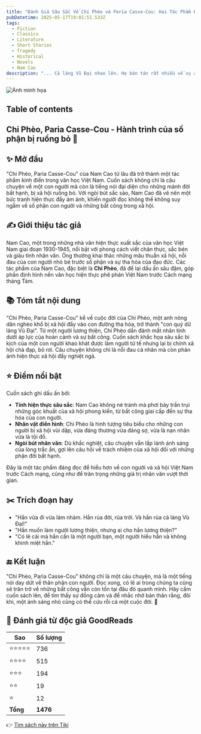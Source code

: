 ```yaml
---
title: "Đánh Giá Sâu Sắc Về Chí Phèo và Paria Casse-Cou: Hai Tác Phẩm Kinh Điển Về Số Phận Con Người"
pubDatetime: 2025-05-17T19:01:51.533Z
tags:
  - Fiction
  - Classics
  - Literature
  - Short Stories
  - Tragedy
  - Historical
  - Novels
  - Nam Cao
description: "... Cả làng Vũ Đại nhao lên. Họ bàn tán rất nhiều về vụ án không ngờ ấy. Có kẻ mừng thầm. Không..."
---
```


![Ảnh minh họa](https://images-na.ssl-images-amazon.com/images/S/compressed.photo.goodreads.com/books/1630749913i/9175777.jpg) 

 ## Table of contents 

 ## Chi Phèo, Paria Casse-Cou - Hành trình của số phận bị ruồng bỏ 🌟

## ✨ Mở đầu  
"Chi Phèo, Paria Casse-Cou" của Nam Cao từ lâu đã trở thành một tác phẩm kinh điển trong văn học Việt Nam. Cuốn sách không chỉ là câu chuyện về một con người mà còn là tiếng nói đại diện cho những mảnh đời bất hạnh, bị xã hội ruồng bỏ. Với ngòi bút sắc sảo, Nam Cao đã vẽ nên một bức tranh hiện thực đầy ám ảnh, khiến người đọc không thể không suy ngẫm về số phận con người và những bất công trong xã hội.

## ✍️ Giới thiệu tác giả  
Nam Cao, một trong những nhà văn hiện thực xuất sắc của văn học Việt Nam giai đoạn 1930-1945, nổi bật với phong cách viết chân thực, sắc bén và giàu tính nhân văn. Ông thường khai thác những mâu thuẫn xã hội, nỗi đau của con người nhỏ bé trước số phận và sự tha hóa của đạo đức. Các tác phẩm của Nam Cao, đặc biệt là **Chi Phèo**, đã để lại dấu ấn sâu đậm, góp phần định hình nền văn học hiện thực phê phán Việt Nam trước Cách mạng tháng Tám.

## 📚 Tóm tắt nội dung  
"Chi Phèo, Paria Casse-Cou" kể về cuộc đời của Chi Phèo, một anh nông dân nghèo khổ bị xã hội đẩy vào con đường tha hóa, trở thành "con quỷ dữ làng Vũ Đại". Từ một người lương thiện, Chi Phèo dần đánh mất nhân tính dưới áp lực của hoàn cảnh và sự bất công. Cuốn sách khắc họa sâu sắc bi kịch của một con người khao khát được làm người tử tế nhưng lại bị chính xã hội chà đạp, bỏ rơi. Câu chuyện không chỉ là nỗi đau cá nhân mà còn phản ánh hiện thực xã hội đầy nghiệt ngã.

## ⭐ Điểm nổi bật  
Cuốn sách ghi dấu ấn bởi:  
- **Tính hiện thực sâu sắc**: Nam Cao không né tránh mà phơi bày trần trụi những góc khuất của xã hội phong kiến, từ bất công giai cấp đến sự tha hóa của con người.  
- **Nhân vật điển hình**: Chi Phèo là hình tượng tiêu biểu cho những con người bị xã hội vùi dập, vừa đáng thương vừa đáng sợ, vừa là nạn nhân vừa là tội đồ.  
- **Ngòi bút nhân văn**: Dù khắc nghiệt, câu chuyện vẫn lấp lánh ánh sáng của lòng trắc ẩn, gợi lên câu hỏi về trách nhiệm của xã hội đối với những phận đời bất hạnh.  

Đây là một tác phẩm đáng đọc để hiểu hơn về con người và xã hội Việt Nam trước Cách mạng, cũng như để trân trọng những giá trị nhân văn vượt thời gian.

## ✂️ Trích đoạn hay  
- "Hắn vừa đi vừa lảm nhảm. Hắn rủa đời, rủa trời. Và hắn rủa cả làng Vũ Đại!"  
- "Hắn muốn làm người lương thiện, nhưng ai cho hắn lương thiện?"  
- "Có lẽ cái mà hắn cần là một người bạn, một người hiểu hắn và không khinh miệt hắn."

## 🔚 Kết luận  
"Chi Phèo, Paria Casse-Cou" không chỉ là một câu chuyện, mà là một tiếng nói day dứt về thân phận con người. Đọc xong, có lẽ ai trong chúng ta cũng sẽ trăn trở về những bất công vẫn còn tồn tại đâu đó quanh mình. Hãy cầm cuốn sách lên, để tìm thấy sự đồng cảm và để nhắc nhở bản thân rằng, đôi khi, một ánh sáng nhỏ cũng có thể cứu rỗi cả một cuộc đời. 🌿


## 💖 Đánh giá từ độc giả GoodReads

| Sao    | Số lượng |
|--------|----------|
| ⭐⭐⭐⭐⭐ | 736 |
| ⭐⭐⭐⭐ | 515 |
| ⭐⭐⭐ | 194 |
| ⭐⭐ | 19 |
| ⭐ | 12 |
| **Tổng** | **1476** |


👉 [Tìm sách này trên Tiki](https://tiki.vn/search?q=Ch%C3%AD%20Ph%C3%A8o)